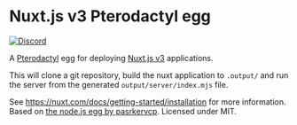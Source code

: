 # Nuxt.js v3 Pterodactyl egg
[![Discord](https://img.shields.io/discord/818135932103557162.svg?label=&logo=discord&logoColor=fff&color=7389D8&labelColor=6A7EC2)](https://discord.gg/tVYhJfyDWG)

A [Pterodactyl](https://pterodactyl.io/) egg for deploying [Nuxt.js v3](https://nuxt.com) applications.

This will clone a git repository, build the nuxt application to `.output/` and run the server from the generated `output/server/index.mjs` file.

See https://nuxt.com/docs/getting-started/installation for more information. Based on [the node.js egg by pasrkervcp](https://github.com/parkervcp/eggs). Licensed under MIT.